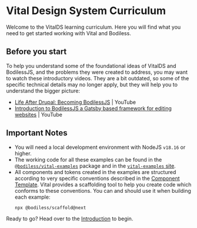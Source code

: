 # Vital Design System Curriculum

Welcome to the VitalDS learning curriculum. Here you will find what you need to get started working
with Vital and Bodiless.

## Before you start

To help you understand some of the foundational ideas of VitalDS and BodilessJS, and the problems
they were created to address, you may want to watch these introductory videos.  They are a bit
outdated, so some of the specific technical details may no longer apply, but they will help you to
understand the bigger picture:

- [Life After Drupal: Becoming BodilessJS](https://www.youtube.com/watch?v=10R0ppnIGY4
  ':target=_blank') | YouTube
- [Introduction to BodilessJS a Gatsby based framework for editing
  websites](https://www.youtube.com/watch?v=_LBdqpscwi0 ':target=_blank') | YouTube

## Important Notes

- You will need a local development environment with NodeJS `v18.16` or higher.
- The working code for all these examples can be found in the
  [`@bodiless/vital-examples`](https://github.com/johnsonandjohnson/Bodiless-JS/tree/main/packages/vital-examples ':target=_blank')
  package and in the [`vital-examples`
  site](https://github.com/johnsonandjohnson/Bodiless-JS/tree/main/sites/vital-examples ':target=_blank').
- All components and tokens created in the examples are structured according to very specific
  conventions described in the [Component Template](../Guides/ComponentTemplate). Vital provides a
  scaffolding tool to help you create code which conforms to these conventions. You can and should
  use it when building each example:
  ```
  npx @bodiless/scaffold@next
  ```

Ready to go?  Head over to the [Introduction](./Introduction/) to begin.
